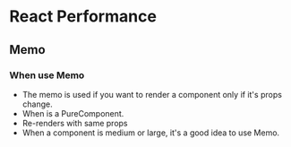 # React Performance

## Memo

### When use Memo

- The memo is used if you want to render a component only if it's props change.
- When is a PureComponent.
- Re-renders with same props
- When a component is medium or large, it's a good idea to use Memo.
